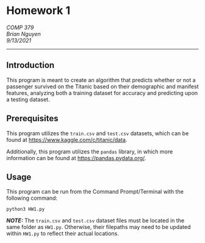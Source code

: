 # Homework 1

*COMP 379*  
*Brian Nguyen*  
*9/13/2021*

---

## Introduction 

This program is meant to create an algorithm that predicts whether or not a passenger survived on the Titanic based on their demographic and manifest features, analyzing both a training dataset for accuracy and predicting upon a testing dataset.

## Prerequisites

This program utilizes the `train.csv` and `test.csv` datasets, which can be found at https://www.kaggle.com/c/titanic/data.

Additionally, this program utilizes the `pandas` library, in which more information can be found at https://pandas.pydata.org/.

## Usage

This program can be run from the Command Prompt/Terminal with the following command:

    python3 HW1.py

***NOTE:*** The `train.csv` and `test.csv` dataset files must be located in the same folder as `HW1.py`. Otherwise, their filepaths may need to be updated within `HW1.py` to reflect their actual locations.